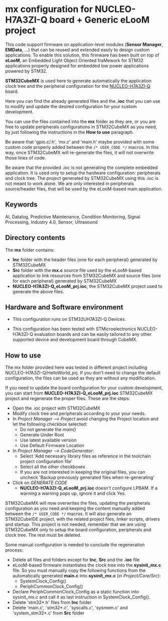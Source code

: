 # __mx configuration for NUCLEO-H7A3ZI-Q board + Generic eLooM project__

This code support firmware on application-level modules (**Sensor Manager**, **EMData**, …) that can be reused and extended easily to design custom applications.
To enable this solution, this firmware has been built on top of **eLooM**, an Embedded Light Object Oriented fraMework for STM32 applications properly designed for embedded low power applications powered by STM32.

**STM32CubeMX** is used here to generate automatically the application clock tree and the peripheral configuration for the [NUCLEO-H7A3ZI-Q](https://www.st.com/en/evaluation-tools/nucleo-h7a3zi-q.html) board.

Here you can find the already generated files and the **.ioc** that you can use to modify and update the desired configuration for your custom development.

You can use the files contained into the **mx** folder as they are, or you are free to update peripherals configurations in STM32CubeMX as you need, by just following the instructions in the **How to use** paragraph.

Be aware that 'gpio.c/.h', 'mx.c' and 'main.h' maybe provided with some custom code properly added between the `/* USER_CODE */` macros.
In this way, once STM32CubeMX will re-generate the files, it will not overwrite those lines of code.

Be aware that the provided .ioc is not generating the complete embedded application. It is used only to setup the hardware configuration: peripherals and clock tree. The project generated by STM32CubeMX using this .ioc is not meant to work alone. We are only interested in peripherals source/header files, that will be used by the eLooM-based main application.


## __Keywords__

AI, Datalog, Predictive Maintenance, Condition Monitoring, Signal Processing, Industry 4.0, Sensor, Ultrasound


## __Directory contents__

The **mx** folder contains:
 - **Inc** folder with the header files (one for each peripheral) generated by STM32CubeMX
 - **Src** folder with the **mx.c** source file used by the eLooM-based application to link resources from STM32CubeMX and source files (one for each peripheral) generated by STM32CubeMX
 - **NUCLEO-H7A3ZI-Q_eLooM_prj.ioc**, the STM32CubeMX project used to generate the above files.


## __Hardware and Software environment__

- This configuration runs on STM32UH7A3ZI-Q Devices.

- This configuration has been tested with STMicroelectronics NUCLEO-H7A3ZI-Q evaluation boards and can be easily tailored to any other supported device and development board through CubeMX.


## __How to use__

The mx folder provided here was tested in different project including NUCLEO-H7A3ZI-Q/HelloWorld_prj. If you don't need to change the default configuration, the files can be used as they are without any modification.

If you need to update the board configuration for your custom development, you can start from **NUCLEO-H7A3ZI-Q_eLooM_prj.ioc** STM32CubeMX project and regenerate the proper files. These are the steps:
- Open the .ioc project with STM32CubeMX
- Modify clock tree and peripherals according to your your needs.
- In _Project Manager --> Project_ avoid changing the Project location and let the following checkbox selected:
  - Do not generate the _main()_
  - Generate Under Root
  - Use latest available version
  - Use Default Firmware Location
- In _Project Manager --> CodeGenerator_:
  - Select 'Add necessary library files as reference in the toolchain project configuration file'
  - Select all the other checkboxes
  - If you are not interested in keeping the original files, you can uncheck 'Backup previously generated files when re-generating'
- Click on _GENERATE CODE_
  - **NUCLEO-H7A3ZI-Q_eLooM_prj.ioc** doesn't configure LPBAM. If a warning a warning pops up, ignore it and click Yes.

STM32CubeMX will now overwrites the files, updating the peripherals configuration as you need and keeping the content manually added between the `/* USER_CODE */` macros.
It will also generate an STM32CubeIDE project, with the related project files, linker scripts, drivers and startup. This project is not needed, remember that we are using STM32CubeMX only to setup the board configuration, peripherals and clock tree. The rest must be deleted.

Some manual configuration is needed to conclude the regeneration process:
- Delete all files and folders except for **Inc**, **Src** and the **.ioc** file
- eLooM-based firmware instantiates the clock tree into the **sysinit_mx.c** file. So you must manually copy the following functions from the automatically generated **main.c** into **sysinit_mx.c** (in _Project/Core/Src_):
  - SystemClock_Config()
  - PeriphCommonClock_Config()
- Declare PeriphCommonClock_Config as a static function into sysinit_mx.c and call it as last instruction in SystemClock_Config().
- Delete 'stm32*.h' files from **Inc** folder
- Delete 'main.c', 'stm32*.c', 'syscalls.c', 'sysmem.c' and 'system_stm32*.c' from **Src** folder


